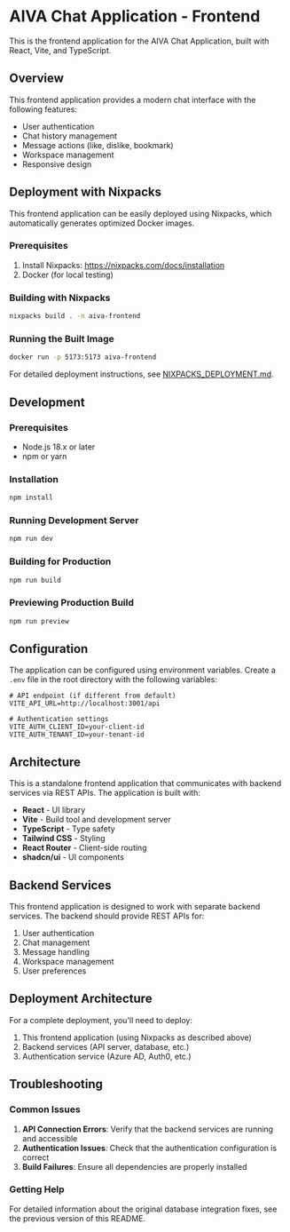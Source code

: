 # AIVA Chat Application - Frontend

This is the frontend application for the AIVA Chat Application, built with React, Vite, and TypeScript.

## Overview

This frontend application provides a modern chat interface with the following features:
- User authentication
- Chat history management
- Message actions (like, dislike, bookmark)
- Workspace management
- Responsive design

## Deployment with Nixpacks

This frontend application can be easily deployed using Nixpacks, which automatically generates optimized Docker images.

### Prerequisites
1. Install Nixpacks: https://nixpacks.com/docs/installation
2. Docker (for local testing)

### Building with Nixpacks
```bash
nixpacks build . -n aiva-frontend
```

### Running the Built Image
```bash
docker run -p 5173:5173 aiva-frontend
```

For detailed deployment instructions, see [NIXPACKS_DEPLOYMENT.md](file:///c%3A/Users/chint/Downloads/webapp_1%20-%20Copy/NIXPACKS_DEPLOYMENT.md).

## Development

### Prerequisites
- Node.js 18.x or later
- npm or yarn

### Installation
```bash
npm install
```

### Running Development Server
```bash
npm run dev
```

### Building for Production
```bash
npm run build
```

### Previewing Production Build
```bash
npm run preview
```

## Configuration

The application can be configured using environment variables. Create a `.env` file in the root directory with the following variables:

```env
# API endpoint (if different from default)
VITE_API_URL=http://localhost:3001/api

# Authentication settings
VITE_AUTH_CLIENT_ID=your-client-id
VITE_AUTH_TENANT_ID=your-tenant-id
```

## Architecture

This is a standalone frontend application that communicates with backend services via REST APIs. The application is built with:

- **React** - UI library
- **Vite** - Build tool and development server
- **TypeScript** - Type safety
- **Tailwind CSS** - Styling
- **React Router** - Client-side routing
- **shadcn/ui** - UI components

## Backend Services

This frontend application is designed to work with separate backend services. The backend should provide REST APIs for:

1. User authentication
2. Chat management
3. Message handling
4. Workspace management
5. User preferences

## Deployment Architecture

For a complete deployment, you'll need to deploy:

1. This frontend application (using Nixpacks as described above)
2. Backend services (API server, database, etc.)
3. Authentication service (Azure AD, Auth0, etc.)

## Troubleshooting

### Common Issues

1. **API Connection Errors**: Verify that the backend services are running and accessible
2. **Authentication Issues**: Check that the authentication configuration is correct
3. **Build Failures**: Ensure all dependencies are properly installed

### Getting Help

For detailed information about the original database integration fixes, see the previous version of this README.